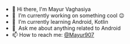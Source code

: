 - 👋 Hi there, I'm Mayur Vaghasiya
- 🔭 &nbsp;I’m currently working on something cool :wink:
- 🌱 &nbsp;I’m currently learning Android, Kotlin
- 💬 &nbsp;Ask me about anything related to Android
- 📫 How to reach me: [@Mayur907](https://github.com/Mayur907)

<!---
Mayur907/Mayur907 is a ✨ special ✨ repository because its `README.md` (this file) appears on your GitHub profile.
You can click the Preview link to take a look at your changes.
--->
